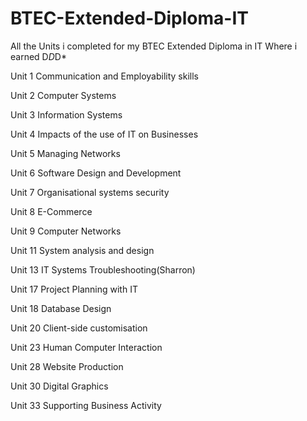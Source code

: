 # BTEC-Extended-Diploma-IT
All the Units i completed for my BTEC Extended Diploma in IT Where i earned D*D*D*

Unit 1 Communication and Employability skills

Unit 2 Computer Systems

Unit 3 Information Systems 

Unit 4 Impacts of the use of IT on Businesses

Unit 5 Managing Networks

Unit 6 Software Design and Development

Unit 7 Organisational systems security

Unit 8 E-Commerce

Unit 9 Computer Networks

Unit 11 System analysis and design

Unit 13 IT Systems Troubleshooting(Sharron)

Unit 17 Project Planning with IT

Unit 18 Database Design

Unit 20 Client-side customisation

Unit 23 Human Computer Interaction

Unit 28 Website Production

Unit 30 Digital Graphics

Unit 33 Supporting Business Activity
